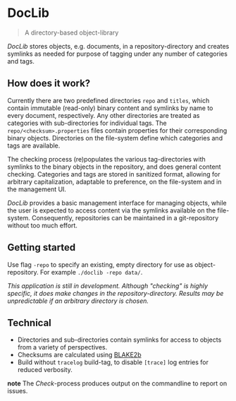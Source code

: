 # DocLib

> A directory-based object-library

_DocLib_ stores objects, e.g. documents, in a repository-directory and creates symlinks as needed for purpose of tagging under any number of categories and tags.

## How does it work?

Currently there are two predefined directories `repo` and `titles`, which contain immutable (read-only) binary content and symlinks by name to every document, respectively. Any other directories are treated as categories with sub-directories for individual tags. The `repo/<checksum>.properties` files contain properties for their corresponding binary objects. Directories on the file-system define which categories and tags are available.

The checking process (re)populates the various tag-directories with symlinks to the binary objects in the repository, and does general content checking. Categories and tags are stored in sanitized format, allowing for arbitrary capitalization, adaptable to preference, on the file-system and in the management UI.

_DocLib_ provides a basic management interface for managing objects, while the user is expected to access content via the symlinks available on the file-system. Consequently, repositories can be maintained in a git-repository without too much effort.

## Getting started

Use flag `-repo` to specify an existing, empty directory for use as object-repository. For example `./doclib -repo data/`.

_This application is still in development. Although "checking" is highly specific, it does make changes in the repository-directory. Results may be unpredictable if an arbitrary directory is chosen._

## Technical

- Directories and sub-directories contain symlinks for access to objects from a variety of perspectives.
- Checksums are calculated using [BLAKE2b](<https://www.blake2.net/> "BLAKE2 -- fast secure hashing")
- Build without `tracelog` build-tag, to disable `[trace]` log entries for reduced verbosity.

__note__ The _Check_-process produces output on the commandline to report on issues.
